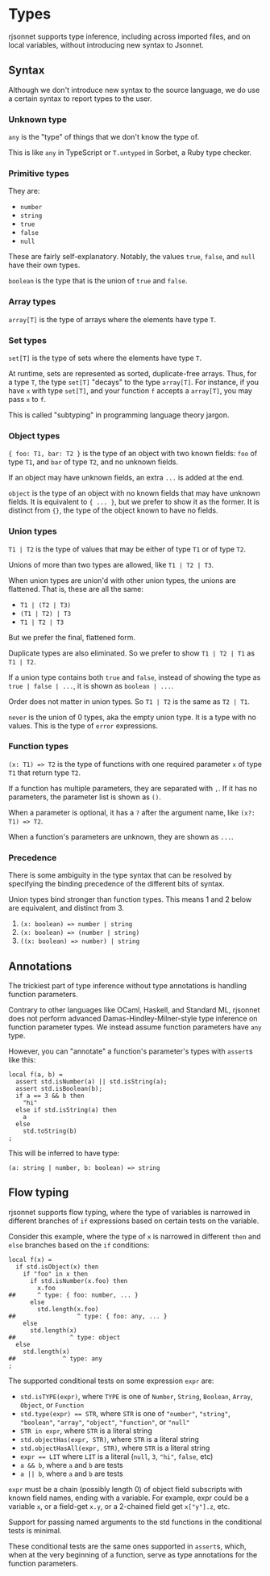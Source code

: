 # Types

rjsonnet supports type inference, including across imported files, and on local variables, without introducing new syntax to Jsonnet.

## Syntax

Although we don't introduce new syntax to the source language, we do use a certain syntax to report types to the user.

### Unknown type

`any` is the "type" of things that we don't know the type of.

This is like `any` in TypeScript or `T.untyped` in Sorbet, a Ruby type checker.

### Primitive types

They are:

- `number`
- `string`
- `true`
- `false`
- `null`

These are fairly self-explanatory. Notably, the values `true`, `false`, and `null` have their own types.

`boolean` is the type that is the union of `true` and `false`.

### Array types

`array[T]` is the type of arrays where the elements have type `T`.

### Set types

`set[T]` is the type of sets where the elements have type `T`.

At runtime, sets are represented as sorted, duplicate-free arrays. Thus, for a type `T`, the type `set[T]` "decays" to the type `array[T]`. For instance, if you have `x` with type `set[T]`, and your function `f` accepts a `array[T]`, you may pass `x` to `f`.

This is called "subtyping" in programming language theory jargon.

### Object types

`{ foo: T1, bar: T2 }` is the type of an object with two known fields: `foo` of type `T1`, and `bar` of type `T2`, and no unknown fields.

If an object may have unknown fields, an extra `...` is added at the end.

`object` is the type of an object with no known fields that may have unknown fields. It is equivalent to `{ ... }`, but we prefer to show it as the former. It is distinct from `{}`, the type of the object known to have no fields.

### Union types

`T1 | T2` is the type of values that may be either of type `T1` or of type `T2`.

Unions of more than two types are allowed, like `T1 | T2 | T3`.

When union types are union'd with other union types, the unions are flattened. That is, these are all the same:

- `T1 | (T2 | T3)`
- `(T1 | T2) | T3`
- `T1 | T2 | T3`

But we prefer the final, flattened form.

Duplicate types are also eliminated. So we prefer to show `T1 | T2 | T1` as `T1 | T2`.

If a union type contains both `true` and `false`, instead of showing the type as `true | false | ...`, it is shown as `boolean | ...`.

Order does not matter in union types. So `T1 | T2` is the same as `T2 | T1`.

`never` is the union of 0 types, aka the empty union type. It is a type with no values. This is the type of `error` expressions.

### Function types

`(x: T1) => T2` is the type of functions with one required parameter `x` of type `T1` that return type `T2`.

If a function has multiple parameters, they are separated with `,`. If it has no parameters, the parameter list is shown as `()`.

When a parameter is optional, it has a `?` after the argument name, like `(x?: T1) => T2`.

When a function's parameters are unknown, they are shown as `...`.

### Precedence

There is some ambiguity in the type syntax that can be resolved by specifying the binding precedence of the different bits of syntax.

Union types bind stronger than function types. This means 1 and 2 below are equivalent, and distinct from 3.

1. `(x: boolean) => number | string`
2. `(x: boolean) => (number | string)`
3. `((x: boolean) => number) | string`

## Annotations

The trickiest part of type inference without type annotations is handling function parameters.

Contrary to other languages like OCaml, Haskell, and Standard ML, rjsonnet does not perform advanced Damas-Hindley-Milner-style type inference on function parameter types. We instead assume function parameters have `any` type.

However, you can "annotate" a function's parameter's types with `assert`s like this:

```jsonnet
local f(a, b) =
  assert std.isNumber(a) || std.isString(a);
  assert std.isBoolean(b);
  if a == 3 && b then
    "hi"
  else if std.isString(a) then
    a
  else
    std.toString(b)
;
```

This will be inferred to have type:

```
(a: string | number, b: boolean) => string
```

## Flow typing

rjsonnet supports flow typing, where the type of variables is narrowed in different branches of `if` expressions based on certain tests on the variable.

Consider this example, where the type of `x` is narrowed in different `then` and `else` branches based on the `if` conditions:

```jsonnet
local f(x) =
  if std.isObject(x) then
    if "foo" in x then
      if std.isNumber(x.foo) then
        x.foo
##      ^ type: { foo: number, ... }
      else
        std.length(x.foo)
##                 ^ type: { foo: any, ... }
    else
      std.length(x)
##               ^ type: object
  else
    std.length(x)
##             ^ type: any
;
```

The supported conditional tests on some expression `expr` are:

- `std.isTYPE(expr)`, where `TYPE` is one of `Number`, `String`, `Boolean`, `Array`, `Object`, or `Function`
- `std.type(expr) == STR`, where `STR` is one of `"number"`, `"string"`, `"boolean"`, `"array"`, `"object"`, `"function"`, or `"null"`
- `STR in expr`, where `STR` is a literal string
- `std.objectHas(expr, STR)`, where `STR` is a literal string
- `std.objectHasAll(expr, STR)`, where `STR` is a literal string
- `expr == LIT` where `LIT` is a literal (`null`, `3`, `"hi"`, `false`, etc)
- `a && b`, where `a` and `b` are tests
- `a || b`, where `a` and `b` are tests

`expr` must be a chain (possibly length 0) of object field subscripts with known field names, ending with a variable. For example, expr could be a variable `x`, or a field-get `x.y`, or a 2-chained field get `x["y"].z`, etc.

Support for passing named arguments to the std functions in the conditional tests is minimal.

These conditional tests are the same ones supported in `assert`s, which, when at the very beginning of a function, serve as type annotations for the function parameters.
